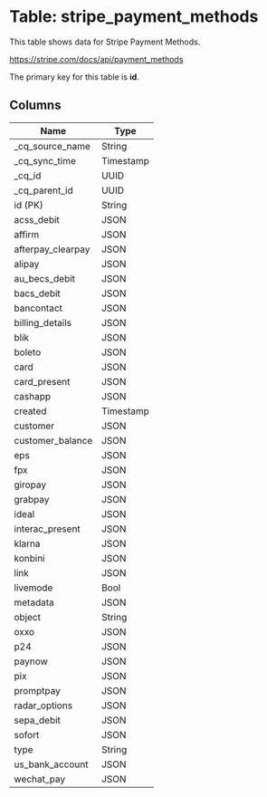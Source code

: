 # Table: stripe_payment_methods

This table shows data for Stripe Payment Methods.

https://stripe.com/docs/api/payment_methods

The primary key for this table is **id**.

## Columns

| Name          | Type          |
| ------------- | ------------- |
|_cq_source_name|String|
|_cq_sync_time|Timestamp|
|_cq_id|UUID|
|_cq_parent_id|UUID|
|id (PK)|String|
|acss_debit|JSON|
|affirm|JSON|
|afterpay_clearpay|JSON|
|alipay|JSON|
|au_becs_debit|JSON|
|bacs_debit|JSON|
|bancontact|JSON|
|billing_details|JSON|
|blik|JSON|
|boleto|JSON|
|card|JSON|
|card_present|JSON|
|cashapp|JSON|
|created|Timestamp|
|customer|JSON|
|customer_balance|JSON|
|eps|JSON|
|fpx|JSON|
|giropay|JSON|
|grabpay|JSON|
|ideal|JSON|
|interac_present|JSON|
|klarna|JSON|
|konbini|JSON|
|link|JSON|
|livemode|Bool|
|metadata|JSON|
|object|String|
|oxxo|JSON|
|p24|JSON|
|paynow|JSON|
|pix|JSON|
|promptpay|JSON|
|radar_options|JSON|
|sepa_debit|JSON|
|sofort|JSON|
|type|String|
|us_bank_account|JSON|
|wechat_pay|JSON|